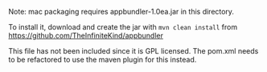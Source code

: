 Note: mac packaging requires appbundler-1.0ea.jar in this directory.

To install it, download and create the jar with `mvn clean install` from https://github.com/TheInfiniteKind/appbundler

This file has not been included since it is GPL licensed. The pom.xml needs to be refactored to use the maven plugin for this instead.
